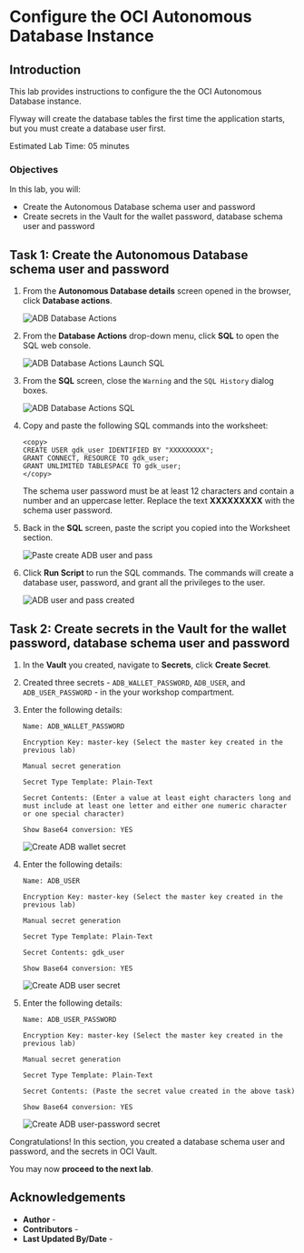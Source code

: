 # Configure the OCI Autonomous Database Instance

## Introduction

This lab provides instructions to configure the the OCI Autonomous Database instance.

Flyway will create the database tables the first time the application starts, but you must create a database user first.

Estimated Lab Time: 05 minutes

### Objectives

In this lab, you will:

* Create the Autonomous Database schema user and password
* Create secrets in the Vault for the wallet password, database schema user and password

## Task 1: Create the Autonomous Database schema user and password

1. From the **Autonomous Database details** screen opened in the browser, click **Database actions**.

   ![ADB Database Actions](./images/adb-db-actions.jpg#input)

2. From the **Database Actions** drop-down menu, click **SQL** to open the SQL web console.

   ![ADB Database Actions Launch SQL](./images/adb-db-actions-dev-sql.jpg#input)

3. From the **SQL** screen, close the `Warning` and the `SQL History` dialog boxes.

   ![ADB Database Actions SQL](./images/adb-db-actions-sql.jpg#input)

4. Copy and paste the following SQL commands into the worksheet:

      ```
      <copy>
      CREATE USER gdk_user IDENTIFIED BY "XXXXXXXXX";
      GRANT CONNECT, RESOURCE TO gdk_user;
      GRANT UNLIMITED TABLESPACE TO gdk_user;
      </copy>
      ```

      The schema user password must be at least 12 characters and contain a number and an uppercase letter. Replace the text **XXXXXXXXX** with the schema user password.

5. Back in the **SQL** screen, paste the script you copied into the Worksheet section.

   ![Paste create ADB user and pass](./images/paste-create-db-user-pass.jpg#input)

6. Click **Run Script** to run the SQL commands. The commands will create a database user, password, and grant all the privileges to the user.

   ![ADB user and pass created](./images/run-db-user-pass.jpg#input)

## Task 2: Create secrets in the Vault for the wallet password, database schema user and password

1. In the **Vault** you created, navigate to **Secrets**, click **Create Secret**.

2. Created three secrets - `ADB_WALLET_PASSWORD`, `ADB_USER`, and `ADB_USER_PASSWORD` - in the your workshop compartment.

3. Enter the following details:

      ```
      Name: ADB_WALLET_PASSWORD

      Encryption Key: master-key (Select the master key created in the previous lab)

      Manual secret generation 

      Secret Type Template: Plain-Text

      Secret Contents: (Enter a value at least eight characters long and must include at least one letter and either one numeric character or one special character)

      Show Base64 conversion: YES
      ```

      ![Create ADB wallet secret](./images/create-adb-wallet-secret.png)


4. Enter the following details:

      ```
      Name: ADB_USER

      Encryption Key: master-key (Select the master key created in the previous lab)

      Manual secret generation

      Secret Type Template: Plain-Text

      Secret Contents: gdk_user

      Show Base64 conversion: YES
      ```

      ![Create ADB user secret](./images/create-adb-user-secret.png)

5. Enter the following details:

      ```
      Name: ADB_USER_PASSWORD

      Encryption Key: master-key (Select the master key created in the previous lab)

      Manual secret generation

      Secret Type Template: Plain-Text

      Secret Contents: (Paste the secret value created in the above task)

      Show Base64 conversion: YES
      ```

      ![Create ADB user-password secret](./images/create-adb-user-password-secret.png)


Congratulations! In this section, you created a database schema user and password, and the secrets in OCI Vault.

You may now **proceed to the next lab**.

## Acknowledgements

* **Author** - [](var:author)
* **Contributors** - [](var:contributors)
* **Last Updated By/Date** - [](var:last_updated)
